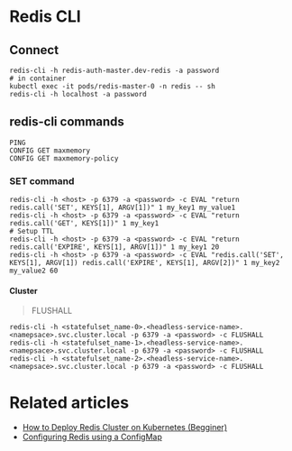 # Redis CLI

## Connect

```shell
redis-cli -h redis-auth-master.dev-redis -a password
# in container
kubectl exec -it pods/redis-master-0 -n redis -- sh
redis-cli -h localhost -a password
```

## redis-cli commands

```shell
PING
CONFIG GET maxmemory
CONFIG GET maxmemory-policy
```

### SET command

```shell
redis-cli -h <host> -p 6379 -a <password> -c EVAL "return redis.call('SET', KEYS[1], ARGV[1])" 1 my_key1 my_value1
redis-cli -h <host> -p 6379 -a <password> -c EVAL "return redis.call('GET', KEYS[1])" 1 my_key1
# Setup TTL
redis-cli -h <host> -p 6379 -a <password> -c EVAL "return redis.call('EXPIRE', KEYS[1], ARGV[1])" 1 my_key1 20
redis-cli -h <host> -p 6379 -a <password> -c EVAL "redis.call('SET', KEYS[1], ARGV[1]) redis.call('EXPIRE', KEYS[1], ARGV[2])" 1 my_key2 my_value2 60
```

#### Cluster

> FLUSHALL

```shell
redis-cli -h <statefulset_name-0>.<headless-service-name>.<namepsace>.svc.cluster.local -p 6379 -a <password> -c FLUSHALL
redis-cli -h <statefulset_name-1>.<headless-service-name>.<namepsace>.svc.cluster.local -p 6379 -a <password> -c FLUSHALL
redis-cli -h <statefulset_name-2>.<headless-service-name>.<namepsace>.svc.cluster.local -p 6379 -a <password> -c FLUSHALL
```

# Related articles

* [How to Deploy Redis Cluster on Kubernetes (Begginer)][kubernetes_redis]
* [Configuring Redis using a ConfigMap][config_kubernetes_redis]

[kubernetes_redis]:<https://phoenixnap.com/kb/kubernetes-redis>

[config_kubernetes_redis]:<https://kubernetes.io/docs/tutorials/configuration/configure-redis-using-configmap/>
